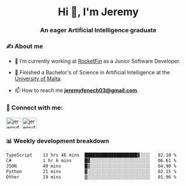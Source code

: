 <h1 align="center">Hi 👋, I'm Jeremy</h1>
<h3 align="center">An eager Artificial Intelligence graduate</h3>

<h3 align="left">✍ About me</h3>

- 🔭 I’m currently working at [RocketFin](https://rocketfin.co) as a Junior Software Developer.

- 🌱 Finished a Bachelor's of Science in Artificial Intelligence at the [University of Malta](https://www.linkedin.com/school/university-of-malta/).

- 📫 How to reach me **jeremyfenech03@gmail.com**.

<h3 align="left">🔗 Connect with me:</h3>
<p align="left">
<a href="https://linkedin.com/in/jeremyfenech" target="blank"><img align="center" src="https://raw.githubusercontent.com/rahuldkjain/github-profile-readme-generator/master/src/images/icons/Social/linked-in-alt.svg" alt="jeremyfenech" height="30" width="40" /></a>
<a href="https://www.leetcode.com/jeremyfen" target="blank"><img align="center" src="https://raw.githubusercontent.com/rahuldkjain/github-profile-readme-generator/master/src/images/icons/Social/leet-code.svg" alt="jeremyfen" height="30" width="40" /></a>
</p>


<h3 align="left">📊 Weekly development breakdown</h3>

<!--START_SECTION:waka-->

```txt
TypeScript    13 hrs 46 mins  ████████████████████▓░░░░   82.10 %
C#            1 hr 6 mins     █▓░░░░░░░░░░░░░░░░░░░░░░░   06.61 %
JSON          49 mins         █▒░░░░░░░░░░░░░░░░░░░░░░░   04.90 %
Python        21 mins         ▓░░░░░░░░░░░░░░░░░░░░░░░░   02.15 %
Other         19 mins         ▒░░░░░░░░░░░░░░░░░░░░░░░░   01.96 %
```

<!--END_SECTION:waka-->
